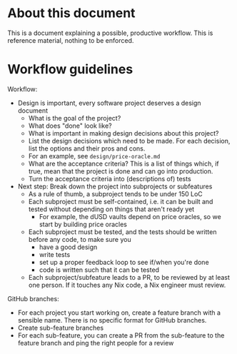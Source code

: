 # About this document

This is a document explaining a possible, productive workflow. This is reference
material, nothing to be enforced.

# Workflow guidelines

Workflow:
- Design is important, every software project deserves a design document
  * What is the goal of the project?
  * What does "done" look like?
  * What is important in making design decisions about this project?
  * List the design decisions which need to be made. For each decision, list the
    options and their pros and cons.
  * For an example, see `design/price-oracle.md`
  * What are the acceptance criteria? This is a list of things which, if true,
    mean that the project is done and can go into production.
  * Turn the acceptance criteria into (descriptions of) tests
- Next step: Break down the project into subprojects or subfeatures
  * As a rule of thumb, a subproject tends to be under 150 LoC
  * Each subproject must be self-contained, i.e. it can be built and tested
    without depending on things that aren't ready yet
    - For example, the dUSD vaults depend on price oracles, so we start by
      building price oracles
  * Each subproject must be tested, and the tests should be written before any
    code, to make sure you
    - have a good design
    - write tests
    - set up a proper feedback loop to see if/when you're done
    - code is written such that it can be tested
  * Each subproject/subfeature leads to a PR, to be reviewed by at least one
    person. If it touches any Nix code, a Nix engineer must review.

GitHub branches:
- For each project you start working on, create a feature branch with a sensible
  name. There is no specific format for GitHub branches.
- Create sub-feature branches
- For each sub-feature, you can create a PR from the sub-feature to the feature
  branch and ping the right people for a review



